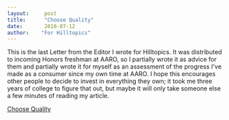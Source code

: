 ```yaml
---
layout:     post
title:      "Choose Quality"
date:       2018-07-12
author:    "For Hilltopics"
---
```



This is the last Letter from the Editor I wrote for Hilltopics. It was distributed to incoming Honors freshman at AARO, so I partially wrote it as advice for them and partially wrote it for myself as an assessment of the progress I've made as a consumer since my own time at AARO. I hope this encourages other people to decide to invest in everything they own; it took me three years of college to figure that out, but maybe it will only take someone else a few minutes of reading my article.

[Choose Quality](https://hilltopicssmu.wordpress.com/2018/07/12/choose-quality/)